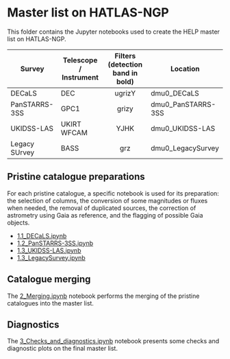 # Master list on HATLAS-NGP

This folder contains the Jupyter notebooks used to create the HELP master list on
HATLAS-NGP. 

| Survey | Telescope / Instrument  | Filters (detection band in bold)  | Location        |
|--------|-------------------------|:---------------------------------:|-----------------|
| DECaLS        | DEC              | ugrizY                            | dmu0_DECaLS     |
| PanSTARRS-3SS | GPC1             | grizy                          | dmu0_PanSTARRS-3SS |     
| UKIDSS-LAS    | UKIRT WFCAM      | YJHK                              | dmu0_UKIDSS-LAS |     
| Legacy SUrvey    | BASS          | grz                             | dmu0_LegacySurvey |  


## Pristine catalogue preparations

For each pristine catalogue, a specific notebook is used for its preparation:
the selection of columns, the conversion of some magnitudes or fluxes when
needed, the removal of duplicated sources, the correction of astrometry using
Gaia as reference, and the flagging of possible Gaia objects.


- [1.1_DECaLS.ipynb](1.1_DECaLS.ipynb) 
- [1.2_PanSTARRS-3SS.ipynb](1.3_PanSTARRS-3SS.ipynb) 
- [1.3_UKIDSS-LAS.ipynb](1.3_UKIDSS-LAS.ipynb) 
- [1.3_LegacySurvey.ipynb](1.3_LegacySurvey.ipynb) 

## Catalogue merging

The [2_Merging.ipynb](2_Merging.ipynb) notebook performs the merging of the
pristine catalogues into the master list.

## Diagnostics

The [3_Checks_and_diagnostics.ipynb](3_Checks_and_diagnostics.ipynb) notebook
presents some checks and diagnostic plots on the final master list.
